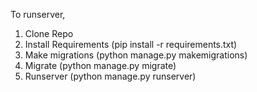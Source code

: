 To runserver, 
1. Clone Repo
2. Install Requirements (pip install -r requirements.txt)
3. Make migrations (python manage.py makemigrations)
4. Migrate (python manage.py migrate)
5. Runserver (python manage.py runserver)